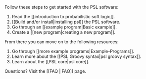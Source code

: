 Follow these steps to get started with the PSL software:

1. Read the [[introduction to probabilistic soft logic]].
2. [[Build and/or install|installing psl]] the PSL software.
3. Go through an [[example program|Basic example]].
4. Create a [[new program|creating a new program]].

From there you can move on to the following resources:

1. Go through [[more example programs|Example-Programs]].
2. Learn more about the [[PSL Groovy syntax|psl groovy syntax]].
3. Learn about the [[PSL core|psl core]].

Questions?  Visit the [[FAQ | FAQ]] page.